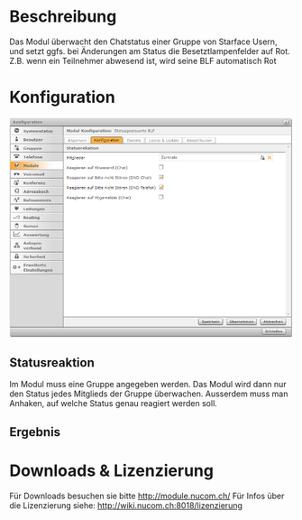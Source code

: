 <!-- TITLE: Statusgesteuerte Besetztlampenfelder -->
# Beschreibung
Das Modul überwacht den Chatstatus einer Gruppe von Starface Usern, und setzt ggfs. bei Änderungen am Status die Besetztlampenfelder auf Rot. Z.B. wenn ein Teilnehmer abwesend ist, wird seine BLF automatisch Rot 
# Konfiguration
![Stateblf 1](/uploads/stateblf/stateblf-1.png "Stateblf 1")

## Statusreaktion
Im Modul muss eine Gruppe angegeben werden. Das Modul wird dann nur den Status jedes Mitglieds der Gruppe überwachen.
Ausserdem muss man Anhaken, auf welche Status genau reagiert werden soll.
## Ergebnis

# Downloads & Lizenzierung
Für Downloads besuchen sie bitte http://module.nucom.ch/
Für Infos über die Lizenzierung siehe: http://wiki.nucom.ch:8018/lizenzierung